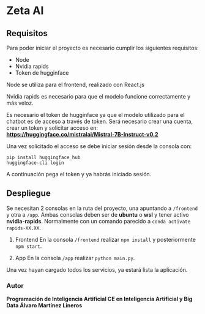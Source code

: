 # Zeta AI

## Requisitos

Para poder iniciar el proyecto es necesario cumplir los siguientes requisitos:
- Node
- Nvidia rapids
- Token de hugginface

Node se utiliza para el frontend, realizado con React.js

Nvidia rapids es necesario para que el modelo funcione correctamente y más veloz.

Es necesario el token de hugginface ya que el modelo utilizado para el chatbot es de acceso a través de token. Será necesario crear una cuenta, crear un token y solicitar acceso en: **https://huggingface.co/mistralai/Mistral-7B-Instruct-v0.2**

Una vez solicitado el acceso se debe iniciar sesión desde la consola con: 
```
pip install huggingface_hub
huggingface-cli login
```
A continuación pega el token y ya habrás iniciado sesión.

## Despliegue
Se necesitan 2 consolas en la ruta del proyecto, una apuntando a `/frontend` y otra a `/app`. Ambas consolas deben ser de **ubuntu** o **wsl** y tener activo **nvidia-rapids**. Normalmente con un comando parecido a `conda activate rapids-XX.XX`.

1. Frontend
En la consola `/frontend` realizar `npm install` y posteriormente `npm start`.

2. App
En la consola `/app` realizar `python main.py`.

Una vez hayan cargado todos los servicios, ya estará lista la aplicación.


### Autor
**Programación de Inteligencia Artificial
CE en Inteligencia Artificial y Big Data
Álvaro Martínez Lineros**



